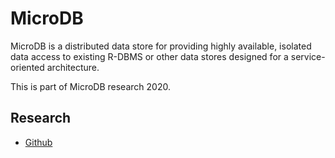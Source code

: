 # MicroDB

MicroDB is a distributed data store for providing highly available, isolated data access to existing R-DBMS or other data stores designed for a service-oriented architecture.

This is part of MicroDB research 2020.

## Research

- [Github](https://github.com/hojulian/micro-db-research)
